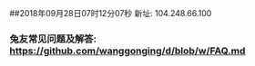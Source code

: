 ##2018年09月28日07时12分07秒 新址: 104.248.66.100
### 兔友常见问题及解答: https://github.com/wanggonging/d/blob/w/FAQ.md

